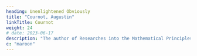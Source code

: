 ```yaml
---
heading: Unenlightened Obviously
title: "Cournot, Augustin"
linkTitle: Cournot
weight: 24
# date: 2023-06-17
description: "The author of Researches into the Mathematical Principles of the Theory of Wealth"
c: "maroon"
---
```



